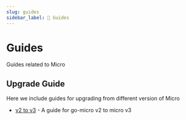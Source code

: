 ```yaml
---
slug: guides
sidebar_label: 👮 Guides
---
```


# Guides

Guides related to Micro

## Upgrade Guide

Here we include guides for upgrading from different version of Micro

- [v2 to v3](v2-to-v3-upgrade-guide) - A guide for go-micro v2 to micro v3
